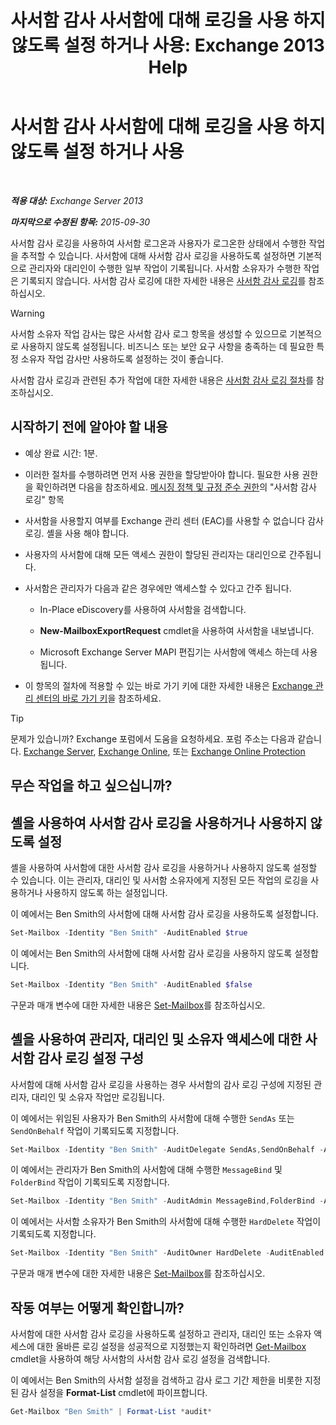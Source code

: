 ﻿---
title: '사서함 감사 사서함에 대해 로깅을 사용 하지 않도록 설정 하거나 사용: Exchange 2013 Help'
TOCTitle: 사서함 감사 사서함에 대해 로깅을 사용 하지 않도록 설정 하거나 사용
ms:assetid: c4bbfd52-6196-49c7-8c31-777fbbee11f2
ms:mtpsurl: https://technet.microsoft.com/ko-kr/library/Ff461937(v=EXCHG.150)
ms:contentKeyID: 50484108
ms.date: 05/22/2018
mtps_version: v=EXCHG.150
ms.translationtype: MT
---

# 사서함 감사 사서함에 대해 로깅을 사용 하지 않도록 설정 하거나 사용

 

_**적용 대상:** Exchange Server 2013_

_**마지막으로 수정된 항목:** 2015-09-30_

사서함 감사 로깅을 사용하여 사서함 로그온과 사용자가 로그온한 상태에서 수행한 작업을 추적할 수 있습니다. 사서함에 대해 사서함 감사 로깅을 사용하도록 설정하면 기본적으로 관리자와 대리인이 수행한 일부 작업이 기록됩니다. 사서함 소유자가 수행한 작업은 기록되지 않습니다. 사서함 감사 로깅에 대한 자세한 내용은 [사서함 감사 로깅](mailbox-audit-logging-exchange-2013-help.md)를 참조하십시오.


> [!WARNING]
> 사서함 소유자 작업 감사는 많은 사서함 감사 로그 항목을 생성할 수 있으므로 기본적으로 사용하지 않도록 설정됩니다. 비즈니스 또는 보안 요구 사항을 충족하는 데 필요한 특정 소유자 작업 감사만 사용하도록 설정하는 것이 좋습니다.



사서함 감사 로깅과 관련된 추가 작업에 대한 자세한 내용은 [사서함 감사 로깅 절차](mailbox-audit-logging-procedures-exchange-2013-help.md)를 참조하십시오.

## 시작하기 전에 알아야 할 내용

  - 예상 완료 시간: 1분.

  - 이러한 절차를 수행하려면 먼저 사용 권한을 할당받아야 합니다. 필요한 사용 권한을 확인하려면 다음을 참조하세요. [메시징 정책 및 규정 준수 권한](messaging-policy-and-compliance-permissions-exchange-2013-help.md)의 "사서함 감사 로깅" 항목

  - 사서함을 사용할지 여부를 Exchange 관리 센터 (EAC)를 사용할 수 없습니다 감사 로깅. 셸을 사용 해야 합니다.

  - 사용자의 사서함에 대해 모든 액세스 권한이 할당된 관리자는 대리인으로 간주됩니다.

  - 사서함은 관리자가 다음과 같은 경우에만 액세스할 수 있다고 간주 됩니다.
    
      - In-Place eDiscovery를 사용하여 사서함을 검색합니다.
    
      - **New-MailboxExportRequest** cmdlet을 사용하여 사서함을 내보냅니다.
    
      - Microsoft Exchange Server MAPI 편집기는 사서함에 액세스 하는데 사용 됩니다.

  - 이 항목의 절차에 적용할 수 있는 바로 가기 키에 대한 자세한 내용은 [Exchange 관리 센터의 바로 가기 키](keyboard-shortcuts-in-the-exchange-admin-center-exchange-online-protection-help.md)을 참조하세요.


> [!TIP]
> 문제가 있습니까? Exchange 포럼에서 도움을 요청하세요. 포럼 주소는 다음과 같습니다. <A href="https://go.microsoft.com/fwlink/p/?linkid=60612">Exchange Server</A>, <A href="https://go.microsoft.com/fwlink/p/?linkid=267542">Exchange Online</A>, 또는 <A href="https://go.microsoft.com/fwlink/p/?linkid=285351">Exchange Online Protection</A>



## 무슨 작업을 하고 싶으십니까?

## 셸을 사용하여 사서함 감사 로깅을 사용하거나 사용하지 않도록 설정

셸을 사용하여 사서함에 대한 사서함 감사 로깅을 사용하거나 사용하지 않도록 설정할 수 있습니다. 이는 관리자, 대리인 및 사서함 소유자에게 지정된 모든 작업의 로깅을 사용하거나 사용하지 않도록 하는 설정입니다.

이 예에서는 Ben Smith의 사서함에 대해 사서함 감사 로깅을 사용하도록 설정합니다.

```powershell
Set-Mailbox -Identity "Ben Smith" -AuditEnabled $true
```

이 예에서는 Ben Smith의 사서함에 대해 사서함 감사 로깅을 사용하지 않도록 설정합니다.

```powershell
Set-Mailbox -Identity "Ben Smith" -AuditEnabled $false
```

구문과 매개 변수에 대한 자세한 내용은 [Set-Mailbox](https://technet.microsoft.com/ko-kr/library/bb123981\(v=exchg.150\))를 참조하십시오.

## 셸을 사용하여 관리자, 대리인 및 소유자 액세스에 대한 사서함 감사 로깅 설정 구성

사서함에 대해 사서함 감사 로깅을 사용하는 경우 사서함의 감사 로깅 구성에 지정된 관리자, 대리인 및 소유자 작업만 로깅됩니다.

이 예에서는 위임된 사용자가 Ben Smith의 사서함에 대해 수행한 `SendAs` 또는 `SendOnBehalf` 작업이 기록되도록 지정합니다.

```powershell
Set-Mailbox -Identity "Ben Smith" -AuditDelegate SendAs,SendOnBehalf -AuditEnabled $true
```

이 예에서는 관리자가 Ben Smith의 사서함에 대해 수행한 `MessageBind` 및 `FolderBind` 작업이 기록되도록 지정합니다.

```powershell
Set-Mailbox -Identity "Ben Smith" -AuditAdmin MessageBind,FolderBind -AuditEnabled $true
```

이 예에서는 사서함 소유자가 Ben Smith의 사서함에 대해 수행한 `HardDelete` 작업이 기록되도록 지정합니다.

```powershell
Set-Mailbox -Identity "Ben Smith" -AuditOwner HardDelete -AuditEnabled $true
```

구문과 매개 변수에 대한 자세한 내용은 [Set-Mailbox](https://technet.microsoft.com/ko-kr/library/bb123981\(v=exchg.150\))를 참조하십시오.

## 작동 여부는 어떻게 확인합니까?

사서함에 대한 사서함 감사 로깅을 사용하도록 설정하고 관리자, 대리인 또는 소유자 액세스에 대한 올바른 로깅 설정을 성공적으로 지정했는지 확인하려면 [Get-Mailbox](https://technet.microsoft.com/ko-kr/library/bb123685\(v=exchg.150\)) cmdlet을 사용하여 해당 사서함의 사서함 감사 로깅 설정을 검색합니다.

이 예에서는 Ben Smith의 사서함 설정을 검색하고 감사 로그 기간 제한을 비롯한 지정된 감사 설정을 **Format-List** cmdlet에 파이프합니다.

```powershell
Get-Mailbox "Ben Smith" | Format-List *audit*
```

